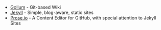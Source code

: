 * [Gollum](https://github.com/gollum/gollum) - Git-based Wiki
* [Jekyll](https://jekyllrb.com/) - Simple, blog-aware, static sites
* [Prose.io](https://prose.io/) - A Content Editor for GitHub, with special attention to Jekyll Sites